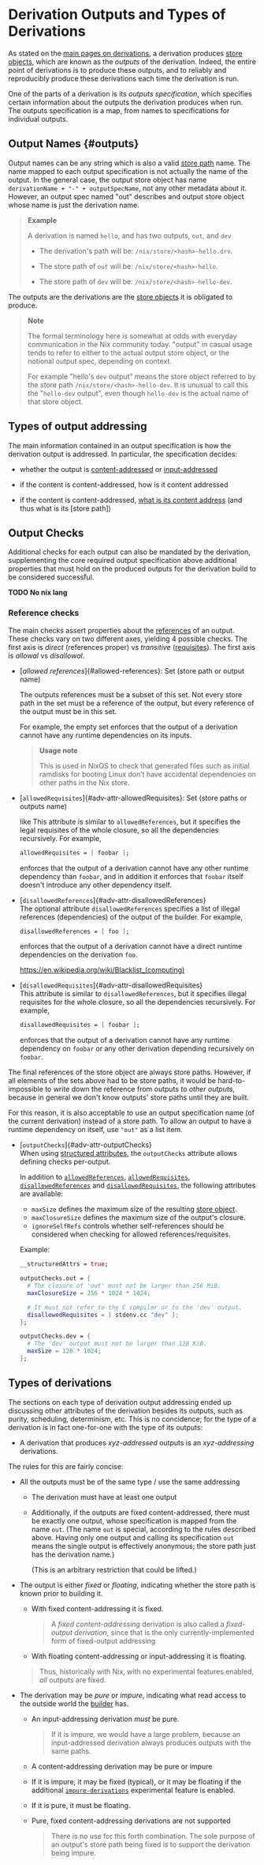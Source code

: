 # Derivation Outputs and Types of Derivations

As stated on the [main pages on derivations](../index.md#store-derivation),
a derivation produces [store objects](@docroot@/store/store-object.md), which are known as the *outputs* of the derivation.
Indeed, the entire point of derivations is to produce these outputs, and to reliably and reproducibly produce these derivations each time the derivation is run.

One of the parts of a derivation is its *outputs specification*, which specifies certain information about the outputs the derivation produces when run.
The outputs specification is a map, from names to specifications for individual outputs.

## Output Names {#outputs}

Output names can be any string which is also a valid [store path](@docroot@/store/store-path.md) name.
The name mapped to each output specification is not actually the name of the output.
In the general case, the output store object has name `derivationName + "-" + outputSpecName`, not any other metadata about it.
However, an output spec named "out" describes and output store object whose name is just the derivation name.

> **Example**
>
> A derivation is named `hello`, and has two outputs, `out`, and `dev`
>
> - The derivation's path will be: `/nix/store/<hash>-hello.drv`.
>
> - The store path of `out` will be: `/nix/store/<hash>-hello`.
>
> - The store path of `dev` will be: `/nix/store/<hash>-hello-dev`.

The outputs are the derivations are the [store objects](@docroot@/store/store-object.md) it is obligated to produce.

> **Note**
>
> The formal terminology here is somewhat at odds with everyday communication in the Nix community today.
> "output" in casual usage tends to refer to either to the actual output store object, or the notional output spec, depending on context.
>
> For example "hello's `dev` output" means the store object referred to by the store path `/nix/store/<hash>-hello-dev`.
> It is unusual to call this the "`hello-dev` output", even though `hello-dev` is the actual name of that store object.

## Types of output addressing

The main information contained in an output specification is how the derivation output is addressed.
In particular, the specification decides:

- whether the output is [content-addressed](./content-address.md) or [input-addressed](./input-address.md)

- if the content is content-addressed, how is it content addressed

- if the content is content-addressed, [what is its content address](./content-address.md#fixed-content-addressing) (and thus what is its [store path])

## Output Checks

Additional checks for each output can also be mandated by the derivation,
supplementing the core required output specification above additional properties that must hold on the produced outputs for the derivation build to be considered successful.

**TODO No nix lang**

### Reference checks

The main checks assert properties about the [references][reference] of an output.
These checks vary on two different axes, yielding 4 possible checks.
The first axis is *direct* (references proper) vs *transitive* ([requisites]).
The first axis is *allowal* vs *disallowal*.

[reference]: @docroot@/glossary.md#gloss-reference

[requisites]: @docroot@/store/store-object.md#requisites

- [*allowed references*]{#allowed-references}: Set (store path or output name)

  The outputs references must be a subset of this set.
  Not every store path in the set must be a reference of the output,
  but every reference of the output must be in this set.

  For example, the empty set enforces that the output of a derivation cannot have any runtime dependencies on its inputs.

  > **Usage note**
  >
  > This is used in NixOS to check that generated files such as initial ramdisks for booting Linux don’t have accidental dependencies on other paths in the Nix store.

- [`allowedRequisites`]{#adv-attr-allowedRequisites}: Set (store paths or outputs name)

  like
  This attribute is similar to `allowedReferences`, but it specifies
  the legal requisites of the whole closure, so all the dependencies
  recursively. For example,

  ```nix
  allowedRequisites = [ foobar ];
  ```

  enforces that the output of a derivation cannot have any other
  runtime dependency than `foobar`, and in addition it enforces that
  `foobar` itself doesn't introduce any other dependency itself.

- [`disallowedReferences`]{#adv-attr-disallowedReferences}\
  The optional attribute `disallowedReferences` specifies a list of
  illegal references (dependencies) of the output of the builder. For
  example,

  ```nix
  disallowedReferences = [ foo ];
  ```

  enforces that the output of a derivation cannot have a direct
  runtime dependencies on the derivation `foo`.

  https://en.wikipedia.org/wiki/Blacklist_(computing)

- [`disallowedRequisites`]{#adv-attr-disallowedRequisites}\
  This attribute is similar to `disallowedReferences`, but it
  specifies illegal requisites for the whole closure, so all the
  dependencies recursively. For example,

  ```nix
  disallowedRequisites = [ foobar ];
  ```

  enforces that the output of a derivation cannot have any runtime
  dependency on `foobar` or any other derivation depending recursively
  on `foobar`.

The final references of the store object are always store paths.
However, if all elements of the sets above had to be store paths, it would be hard-to-impossible to write down the reference from outputs *to other outputs*, because in general we don't know outputs' store paths until they are built.

For this reason, it is also acceptable to use an output specification name (of the current derivation) instead of a store path.
  To allow an output to have a runtime
  dependency on itself, use `"out"` as a list item.

- [`outputChecks`]{#adv-attr-outputChecks}\
  When using [structured attributes](#adv-attr-structuredAttrs), the `outputChecks`
  attribute allows defining checks per-output.

  In addition to
  [`allowedReferences`](#adv-attr-allowedReferences), [`allowedRequisites`](#adv-attr-allowedRequisites),
  [`disallowedReferences`](#adv-attr-disallowedReferences) and [`disallowedRequisites`](#adv-attr-disallowedRequisites),
  the following attributes are available:

  - `maxSize` defines the maximum size of the resulting [store object](@docroot@/store/store-object.md).
  - `maxClosureSize` defines the maximum size of the output's closure.
  - `ignoreSelfRefs` controls whether self-references should be considered when
    checking for allowed references/requisites.

  Example:

  ```nix
  __structuredAttrs = true;

  outputChecks.out = {
    # The closure of 'out' must not be larger than 256 MiB.
    maxClosureSize = 256 * 1024 * 1024;

    # It must not refer to the C compiler or to the 'dev' output.
    disallowedRequisites = [ stdenv.cc "dev" ];
  };

  outputChecks.dev = {
    # The 'dev' output must not be larger than 128 KiB.
    maxSize = 128 * 1024;
  };
  ```

## Types of derivations

The sections on each type of derivation output addressing ended up discussing other attributes of the derivation besides its outputs, such as purity, scheduling, determinism, etc.
This is no concidence; for the type of a derivation is in fact one-for-one with the type of its outputs:

- A derivation that produces *xyz-addressed* outputs is an *xyz-addressing* derivations.

The rules for this are fairly concise:

- All the outputs must be of the same type / use the same addressing

  - The derivation must have at least one output

  - Additionally, if the outputs are fixed content-addressed, there must be exactly one output, whose specification is mapped from the name `out`.
    (The name `out` is special, according to the rules described above.
    Having only one output and calling its specification `out` means the single output is effectively anonymous; the store path just has the derivation name.)

    (This is an arbitrary restriction that could be lifted.)

- The output is either *fixed* or *floating*, indicating whether the store path is known prior to building it.

  - With fixed content-addressing it is fixed.

    > A *fixed content-addressing* derivation is also called a *fixed-output derivation*, since that is the only currently-implemented form of fixed-output addressing

  - With floating content-addressing or input-addressing it is floating.

  > Thus, historically with Nix, with no experimental features enabled, *all* outputs are fixed.

- The derivation may be *pure* or *impure*, indicating what read access to the outside world the [builder](../index.md#builder) has.

  - An input-addressing derivation *must* be pure.

    > If it is impure, we would have a large problem, because an input-addressed derivation always produces outputs with the same paths.


  - A content-addressing derivation may be pure or impure

   - If it is impure, it may be fixed (typical), or it may be floating if the additional [`impure-derivations`][xp-feature-impure-derivations] experimental feature is enabled.

   - If it is pure, it must be floating.

   - Pure, fixed content-addressing derivations are not supported

     > There is no use for this forth combination.
     > The sole purpose of an output's store path being fixed is to support the derivation being impure.

[xp-feature-ca-derivations]: @docroot@/development/experimental-features.md#xp-feature-ca-derivations
[xp-feature-git-hashing]: @docroot@/development/experimental-features.md#xp-feature-git-hashing
[xp-feature-impure-derivations]: @docroot@/development/experimental-features.md#xp-feature-impure-derivations
